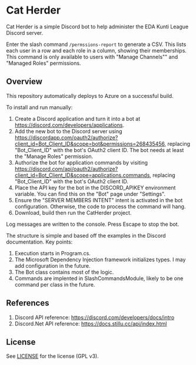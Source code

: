 # Cat Herder

Cat Herder is a simple Discord bot to help administer the EDA Kunti League Discord server. 

Enter the slash command `/permssions-report` to generate a CSV. This lists each user in a row and each role in a column, showing their memberships. This command is only available to users with "Manage Channels"" and "Managed Roles" permissions.

## Overview

This repository automatically deploys to Azure on a successful build.

To install and run manually:
1. Create a Discord application and turn it into a bot at https://discord.com/developers/applications.
2. Add the new bot to the Discord server using https://discordapp.com/oauth2/authorize?client_id=Bot_Client_ID&scope=bot&permissions=268435456, replacing "Bot_Client_ID" with the bot's OAuth2 client ID. The bot needs at least the "Manage Roles" permission.
3. Authorize the bot for application commands by visiting https://discord.com/api/oauth2/authorize?client_id=Bot_Client_ID&scope=applications.commands, replacing "Bot_Client_ID" with the bot's OAuth2 client ID.
4. Place the API key for the bot in the DISCORD_APIKEY environment variable. You can find this on the "Bot" page under "Settings".
5. Ensure the "SERVER MEMBERS INTENT" intent is activated in the bot configuration. Otherwise, the code to process the command will hang.
6. Download, build then run the CatHerder project.

Log messages are written to the console. Press Escape to stop the bot.

The structure is simple and based off the examples in the Discord documentation. Key points:
1. Execution starts in Program.cs.
2. The Microsoft Dependency Injection framework initializes types. I may add configuration in the future.
3. The Bot class contains most of the logic.
4. Commands are implented in SlashCommandsModule, likely to be one command per class in the future.

## References

1. Discord API reference: https://discord.com/developers/docs/intro
2. Discord.Net API reference: https://docs.stillu.cc/api/index.html

## License

See [LICENSE](LICENSE) for the license (GPL v3).
